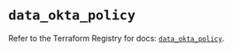 # `data_okta_policy`

Refer to the Terraform Registry for docs: [`data_okta_policy`](https://registry.terraform.io/providers/okta/okta/4.10.0/docs/data-sources/policy).
